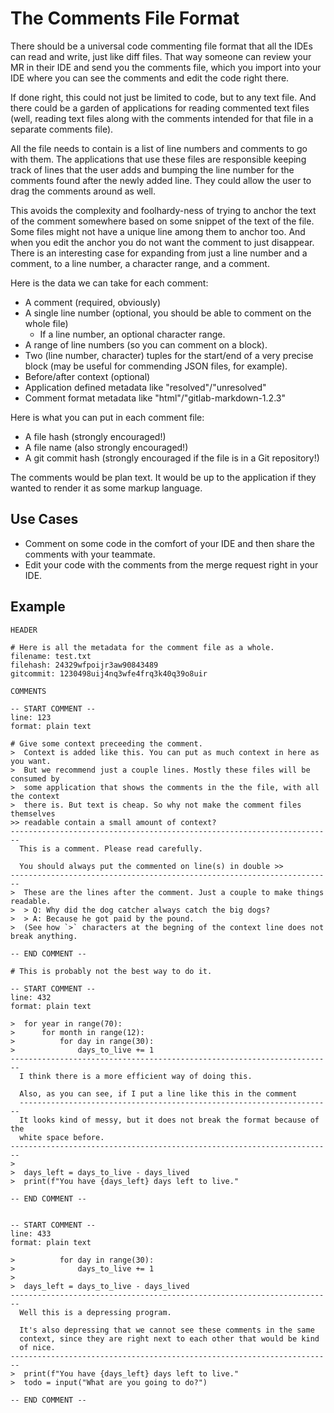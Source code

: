 # The Comments File Format

There should be a universal code commenting file format that all the IDEs can
read and write, just like diff files. That way someone can review your MR in
their IDE and send you the comments file, which you import into your IDE where
you can see the comments and edit the code right there.

If done right, this could not just be limited to code, but to any text file.
And there could be a garden of applications for reading commented text files
(well, reading text files along with the comments intended for that file in a
separate comments file).

All the file needs to contain is a list of line numbers and comments to go with
them. The applications that use these files are responsible keeping track of
lines that the user adds and bumping the line number for the comments found
after the newly added line. They could allow the user to drag the comments
around as well.

This avoids the complexity and foolhardy-ness of trying to anchor the text of
the comment somewhere based on some snippet of the text of the file. Some files
might not have a unique line among them to anchor too. And when you edit the
anchor you do not want the comment to just disappear. There is an interesting
case for expanding from just a line number and a comment, to a line number, a
character range, and a comment.

Here is the data we can take for each comment:

- A comment (required, obviously)
- A single line number (optional, you should be able to comment on the whole
  file)
  - If a line number, an optional character range.
- A range of line numbers (so you can comment on a block).
- Two (line number, character) tuples for the start/end of a very precise block
  (may be useful for commending JSON files, for example).
- Before/after context (optional)
- Application defined metadata like "resolved"/"unresolved"
- Comment format metadata like "html"/"gitlab-markdown-1.2.3"

Here is what you can put in each comment file:

- A file hash (strongly encouraged!)
- A file name (also strongly encouraged!)
- A git commit hash (strongly encouraged if the file is in a Git repository!)

The comments would be plan text. It would be up to the application if they
wanted to render it as some markup language.

## Use Cases

- Comment on some code in the comfort of your IDE and then share the comments
  with your teammate.
- Edit your code with the comments from the merge request right in your IDE.

## Example

```
HEADER

# Here is all the metadata for the comment file as a whole.
filename: test.txt
filehash: 24329wfpoijr3aw90843489
gitcommit: 1230498uij4nq3wfe4frq3k40q39o8uir

COMMENTS

-- START COMMENT --
line: 123
format: plain text

# Give some context preceeding the comment.
>  Context is added like this. You can put as much context in here as you want.
>  But we recommend just a couple lines. Mostly these files will be consumed by
>  some application that shows the comments in the the file, with all the context
>  there is. But text is cheap. So why not make the comment files themselves
>> readable contain a small amount of context?
------------------------------------------------------------------------
  This is a comment. Please read carefully.
  
  You should always put the commented on line(s) in double >>
------------------------------------------------------------------------
>  These are the lines after the comment. Just a couple to make things readable.
>  > Q: Why did the dog catcher always catch the big dogs?
>  > A: Because he got paid by the pound.
>  (See how `>` characters at the begning of the context line does not break anything.

-- END COMMENT --

# This is probably not the best way to do it.

-- START COMMENT -- 
line: 432
format: plain text

>  for year in range(70):
>      for month in range(12):
>          for day in range(30):
>              days_to_live += 1
------------------------------------------------------------------------
  I think there is a more efficient way of doing this.
  
  Also, as you can see, if I put a line like this in the comment
  ----------------------------------------------------------------------
  It looks kind of messy, but it does not break the format because of the
  white space before.
------------------------------------------------------------------------
>  
>  days_left = days_to_live - days_lived
>  print(f"You have {days_left} days left to live."

-- END COMMENT --


-- START COMMENT -- 
line: 433
format: plain text

>          for day in range(30):
>              days_to_live += 1
>  
>  days_left = days_to_live - days_lived
------------------------------------------------------------------------
  Well this is a depressing program.

  It's also depressing that we cannot see these comments in the same
  context, since they are right next to each other that would be kind
  of nice.
------------------------------------------------------------------------
>  print(f"You have {days_left} days left to live."
>  todo = input("What are you going to do?")

-- END COMMENT --
```

